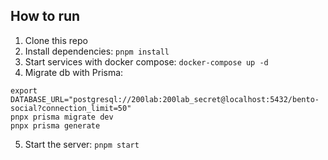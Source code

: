 ## How to run

1. Clone this repo
2. Install dependencies: `pnpm install`
3. Start services with docker compose: `docker-compose up -d`
4. Migrate db with Prisma:

```
export DATABASE_URL="postgresql://200lab:200lab_secret@localhost:5432/bento-social?connection_limit=50"
pnpx prisma migrate dev
pnpx prisma generate
```

5. Start the server: `pnpm start`
